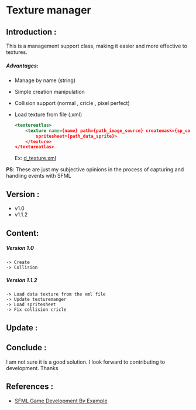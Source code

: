 # Texture manager 

## Introduction :

This is a management support class, making it easier and more effective to textures.

##### Advantages:

- Manage by name (string)

- Simple creation manipulation

- Collision support (normal , cricle , pixel perfect)

- Load texture from file (.xml) <br>
	```xml 
	<textureatlas>
		<texture name={name} path={path_image_source} createmask={sp_collision_perfect} 
			spritesheet={path_data_sprite}>
		</texture>
	</textureatlas>
	```
	Ex: [d_texture.xml](TextureManager/TextureManager/assets/d_texture.xml)<br>

**PS**: These are just my subjective opinions in the process of capturing and handling events with SFML
## Version :
+ v1.0 
+ v1.1.2
## Content:
##### Version 1.0
	-> Create
	-> Collision

##### Version 1.1.2
	-> Load data texture from the xml file
	-> Update texturemanger
	-> Load spritesheet
	-> Fix collision cricle 

## Update : 

## Conclude :
I am not sure it is a good solution. I look forward to contributing to development. Thanks

## References :
- [SFML Game Development By Example](https://www.amazon.com/SFML-Development-Example-Raimondas-Pupius/dp/1785287346)



